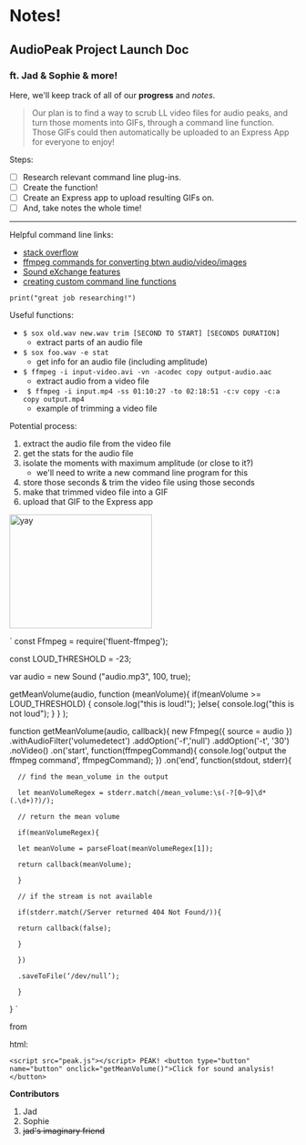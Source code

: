 # Notes!

## AudioPeak Project Launch Doc

### ft. Jad & Sophie & more!

Here, we'll keep track of all of our **progress** and *notes*.

> Our plan is to find a way to scrub LL video files for audio peaks, and turn those moments into GIFs, through a command line function. Those GIFs could then automatically be uploaded to an Express App for everyone to enjoy!

Steps:
- [ ] Research relevant command line plug-ins.
- [ ] Create the function!
- [ ] Create an Express app to upload resulting GIFs on.
- [ ] And, take notes the whole time!

---

Helpful command line links:
- [stack overflow](https://stackoverflow.com/questions/4420208/finding-audio-peaks-in-video-files)
- [ffmpeg commands for converting btwn audio/video/images](https://www.tecmint.com/ffmpeg-commands-for-video-audio-and-image-conversion-in-linux/)
- [Sound eXchange features ](http://sox.sourceforge.net/Docs/Features)
- [creating custom command line functions](https://codeburst.io/learn-how-to-create-custom-bash-commands-in-less-than-4-minutes-6d4ceadd9590)

`print("great job researching!")`

Useful functions:
- `$ sox old.wav new.wav trim [SECOND TO START] [SECONDS DURATION]`
	- extract parts of an audio file
- `$ sox foo.wav -e stat`
	- get info for an audio file (including amplitude)
- `$ ffmpeg -i input-video.avi -vn -acodec copy output-audio.aac`
	- extract audio from a video file
- ` $ ffmpeg -i input.mp4 -ss 01:10:27 -to 02:18:51 -c:v copy -c:a copy output.mp4`
	- example of trimming a video file

Potential process:
1. extract the audio file from the video file
2. get the stats for the audio file
3. isolate the moments with maximum amplitude (or close to it?)
	- we'll need to write a new command line program for this
4. store those seconds & trim the video file using those seconds
5. make that trimmed video file into a GIF
6. upload that GIF to the Express app

<img src="https://cdn.shopify.com/s/files/1/0080/8372/products/tattly_yay_burst_mike_lowery_00_1024x1024@2x.png?v=1566225019"  alt="yay"  style="width:250px;height:200px;">

` const Ffmpeg = require('fluent-ffmpeg');

const LOUD_THRESHOLD = -23;

var audio = new Sound ("audio.mp3", 100, true);

getMeanVolume(audio, function (meanVolume){
  if(meanVolume >= LOUD_THRESHOLD) {
    console.log("this is loud!");
  }else{
    console.log("this is not loud");
  }
  }
);

function getMeanVolume(audio, callback){
  new Ffmpeg({ source = audio })
    .withAudioFilter('volumedetect')
    .addOption('-f','null')
    .addOption('-t', '30')
    .noVideo()
    .on('start', function(ffmpegCommand){
      console.log('output the ffmpeg command', ffmpegCommand);
    })
    .on(‘end’, function(stdout, stderr){

      // find the mean_volume in the output

      let meanVolumeRegex = stderr.match(/mean_volume:\s(-?[0–9]\d*(.\d+)?)/);

      // return the mean volume

      if(meanVolumeRegex){

      let meanVolume = parseFloat(meanVolumeRegex[1]);

      return callback(meanVolume);

      }

      // if the stream is not available

      if(stderr.match(/Server returned 404 Not Found/)){

      return callback(false);

      }

      })

      .saveToFile(‘/dev/null’);

      }
} `

from 

html:

` <script src="peak.js"></script>
PEAK!
<button type="button" name="button" onclick="getMeanVolume()">Click for sound analysis!</button> `

**Contributors**
1. Jad
2. Sophie
3. ~~jad's imaginary friend~~

<!--stackedit_data:
eyJoaXN0b3J5IjpbMjkzMDYzNDk2LDk2NTk3MDA4MSwtMTE1OD
QwOTEzMSwyMDk2ODY5ODQ2LDM2NzYzNzY2OCw4ODMzMzU5OTIs
MTE5Njk3Mjg2OSw2NzM5MTAyMjQsOTE2ODIyMTksNDc4MDE1OT
IxLC0xOTU5NjU4MzUyLDI2NDAxNjgyOCwtMTU4OTg0ODExNywy
MjA0NTUxNTIsLTI2NTAxNTI4MCwtMjA2MjAwODc0Ml19
-->